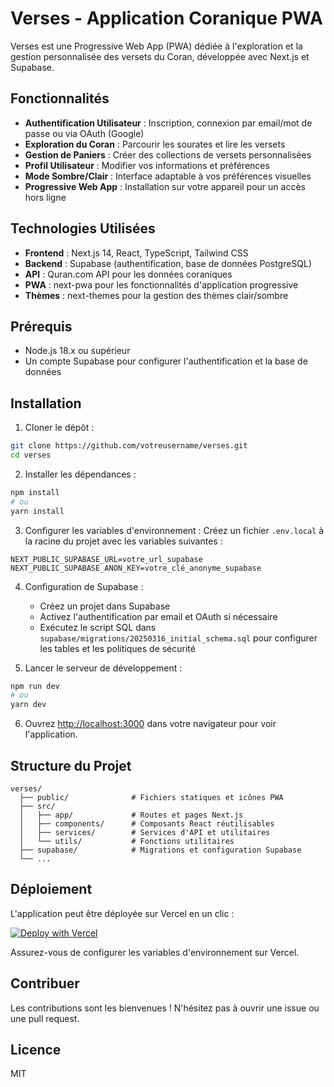 # Verses - Application Coranique PWA

Verses est une Progressive Web App (PWA) dédiée à l'exploration et la gestion personnalisée des versets du Coran, développée avec Next.js et Supabase.

## Fonctionnalités

- **Authentification Utilisateur** : Inscription, connexion par email/mot de passe ou via OAuth (Google)
- **Exploration du Coran** : Parcourir les sourates et lire les versets
- **Gestion de Paniers** : Créer des collections de versets personnalisées
- **Profil Utilisateur** : Modifier vos informations et préférences
- **Mode Sombre/Clair** : Interface adaptable à vos préférences visuelles
- **Progressive Web App** : Installation sur votre appareil pour un accès hors ligne

## Technologies Utilisées

- **Frontend** : Next.js 14, React, TypeScript, Tailwind CSS
- **Backend** : Supabase (authentification, base de données PostgreSQL)
- **API** : Quran.com API pour les données coraniques
- **PWA** : next-pwa pour les fonctionnalités d'application progressive
- **Thèmes** : next-themes pour la gestion des thèmes clair/sombre

## Prérequis

- Node.js 18.x ou supérieur
- Un compte Supabase pour configurer l'authentification et la base de données

## Installation

1. Cloner le dépôt :
```bash
git clone https://github.com/votreusername/verses.git
cd verses
```

2. Installer les dépendances :
```bash
npm install
# ou
yarn install
```

3. Configurer les variables d'environnement :
   Créez un fichier `.env.local` à la racine du projet avec les variables suivantes :
```
NEXT_PUBLIC_SUPABASE_URL=votre_url_supabase
NEXT_PUBLIC_SUPABASE_ANON_KEY=votre_clé_anonyme_supabase
```

4. Configuration de Supabase :
   - Créez un projet dans Supabase
   - Activez l'authentification par email et OAuth si nécessaire
   - Exécutez le script SQL dans `supabase/migrations/20250316_initial_schema.sql` pour configurer les tables et les politiques de sécurité

5. Lancer le serveur de développement :
```bash
npm run dev
# ou
yarn dev
```

6. Ouvrez [http://localhost:3000](http://localhost:3000) dans votre navigateur pour voir l'application.

## Structure du Projet

```
verses/
  ├── public/              # Fichiers statiques et icônes PWA
  ├── src/
  │   ├── app/             # Routes et pages Next.js
  │   ├── components/      # Composants React réutilisables
  │   ├── services/        # Services d'API et utilitaires
  │   └── utils/           # Fonctions utilitaires
  ├── supabase/            # Migrations et configuration Supabase
  └── ...
```

## Déploiement

L'application peut être déployée sur Vercel en un clic :

[![Deploy with Vercel](https://vercel.com/button)](https://vercel.com/new/clone?repository-url=https://github.com/votreusername/verses)

Assurez-vous de configurer les variables d'environnement sur Vercel.

## Contribuer

Les contributions sont les bienvenues ! N'hésitez pas à ouvrir une issue ou une pull request.

## Licence

MIT
